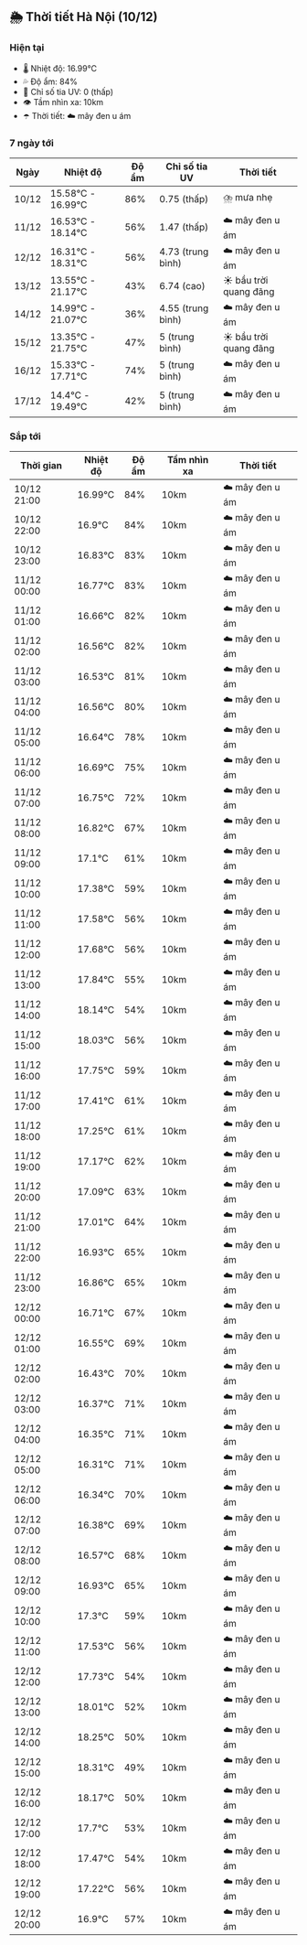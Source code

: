 ## 🌦️ Thời tiết Hà Nội (10/12)

### Hiện tại

- 🌡️ Nhiệt độ: 16.99℃
- 💦 Độ ẩm: 84%
- 🌟 Chỉ số tia UV: 0 (thấp)
- 👁️ Tầm nhìn xa: 10km
- ☂️ Thời tiết: ☁️ mây đen u ám

### 7 ngày tới

| Ngày | Nhiệt độ | Độ ẩm | Chỉ số tia UV | Thời tiết |
| --- | --- | --- | --- | --- |
| 10/12 | 15.58℃ - 16.99℃ | 86% | 0.75 (thấp) | ⛈️ mưa nhẹ |
| 11/12 | 16.53℃ - 18.14℃ | 56% | 1.47 (thấp) | ☁️ mây đen u ám |
| 12/12 | 16.31℃ - 18.31℃ | 56% | 4.73 (trung bình) | ☁️ mây đen u ám |
| 13/12 | 13.55℃ - 21.17℃ | 43% | 6.74 (cao) | ☀️ bầu trời quang đãng |
| 14/12 | 14.99℃ - 21.07℃ | 36% | 4.55 (trung bình) | ☁️ mây đen u ám |
| 15/12 | 13.35℃ - 21.75℃ | 47% | 5 (trung bình) | ☀️ bầu trời quang đãng |
| 16/12 | 15.33℃ - 17.71℃ | 74% | 5 (trung bình) | ☁️ mây đen u ám |
| 17/12 | 14.4℃ - 19.49℃ | 42% | 5 (trung bình) | ☁️ mây đen u ám |

### Sắp tới

| Thời gian | Nhiệt độ | Độ ẩm | Tầm nhìn xa | Thời tiết |
| --- | --- | --- | --- | --- |
| 10/12 21:00 | 16.99℃ | 84% | 10km | ☁️ mây đen u ám |
| 10/12 22:00 | 16.9℃ | 84% | 10km | ☁️ mây đen u ám |
| 10/12 23:00 | 16.83℃ | 83% | 10km | ☁️ mây đen u ám |
| 11/12 00:00 | 16.77℃ | 83% | 10km | ☁️ mây đen u ám |
| 11/12 01:00 | 16.66℃ | 82% | 10km | ☁️ mây đen u ám |
| 11/12 02:00 | 16.56℃ | 82% | 10km | ☁️ mây đen u ám |
| 11/12 03:00 | 16.53℃ | 81% | 10km | ☁️ mây đen u ám |
| 11/12 04:00 | 16.56℃ | 80% | 10km | ☁️ mây đen u ám |
| 11/12 05:00 | 16.64℃ | 78% | 10km | ☁️ mây đen u ám |
| 11/12 06:00 | 16.69℃ | 75% | 10km | ☁️ mây đen u ám |
| 11/12 07:00 | 16.75℃ | 72% | 10km | ☁️ mây đen u ám |
| 11/12 08:00 | 16.82℃ | 67% | 10km | ☁️ mây đen u ám |
| 11/12 09:00 | 17.1℃ | 61% | 10km | ☁️ mây đen u ám |
| 11/12 10:00 | 17.38℃ | 59% | 10km | ☁️ mây đen u ám |
| 11/12 11:00 | 17.58℃ | 56% | 10km | ☁️ mây đen u ám |
| 11/12 12:00 | 17.68℃ | 56% | 10km | ☁️ mây đen u ám |
| 11/12 13:00 | 17.84℃ | 55% | 10km | ☁️ mây đen u ám |
| 11/12 14:00 | 18.14℃ | 54% | 10km | ☁️ mây đen u ám |
| 11/12 15:00 | 18.03℃ | 56% | 10km | ☁️ mây đen u ám |
| 11/12 16:00 | 17.75℃ | 59% | 10km | ☁️ mây đen u ám |
| 11/12 17:00 | 17.41℃ | 61% | 10km | ☁️ mây đen u ám |
| 11/12 18:00 | 17.25℃ | 61% | 10km | ☁️ mây đen u ám |
| 11/12 19:00 | 17.17℃ | 62% | 10km | ☁️ mây đen u ám |
| 11/12 20:00 | 17.09℃ | 63% | 10km | ☁️ mây đen u ám |
| 11/12 21:00 | 17.01℃ | 64% | 10km | ☁️ mây đen u ám |
| 11/12 22:00 | 16.93℃ | 65% | 10km | ☁️ mây đen u ám |
| 11/12 23:00 | 16.86℃ | 65% | 10km | ☁️ mây đen u ám |
| 12/12 00:00 | 16.71℃ | 67% | 10km | ☁️ mây đen u ám |
| 12/12 01:00 | 16.55℃ | 69% | 10km | ☁️ mây đen u ám |
| 12/12 02:00 | 16.43℃ | 70% | 10km | ☁️ mây đen u ám |
| 12/12 03:00 | 16.37℃ | 71% | 10km | ☁️ mây đen u ám |
| 12/12 04:00 | 16.35℃ | 71% | 10km | ☁️ mây đen u ám |
| 12/12 05:00 | 16.31℃ | 71% | 10km | ☁️ mây đen u ám |
| 12/12 06:00 | 16.34℃ | 70% | 10km | ☁️ mây đen u ám |
| 12/12 07:00 | 16.38℃ | 69% | 10km | ☁️ mây đen u ám |
| 12/12 08:00 | 16.57℃ | 68% | 10km | ☁️ mây đen u ám |
| 12/12 09:00 | 16.93℃ | 65% | 10km | ☁️ mây đen u ám |
| 12/12 10:00 | 17.3℃ | 59% | 10km | ☁️ mây đen u ám |
| 12/12 11:00 | 17.53℃ | 56% | 10km | ☁️ mây đen u ám |
| 12/12 12:00 | 17.73℃ | 54% | 10km | ☁️ mây đen u ám |
| 12/12 13:00 | 18.01℃ | 52% | 10km | ☁️ mây đen u ám |
| 12/12 14:00 | 18.25℃ | 50% | 10km | ☁️ mây đen u ám |
| 12/12 15:00 | 18.31℃ | 49% | 10km | ☁️ mây đen u ám |
| 12/12 16:00 | 18.17℃ | 50% | 10km | ☁️ mây đen u ám |
| 12/12 17:00 | 17.7℃ | 53% | 10km | ☁️ mây đen u ám |
| 12/12 18:00 | 17.47℃ | 54% | 10km | ☁️ mây đen u ám |
| 12/12 19:00 | 17.22℃ | 56% | 10km | ☁️ mây đen u ám |
| 12/12 20:00 | 16.9℃ | 57% | 10km | ☁️ mây đen u ám |
